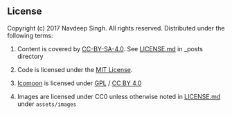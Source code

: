 ## License

Copyright (c) 2017 Navdeep Singh. All rights reserved. Distributed under the following terms:

1. Content is covered by [CC-BY-SA-4.0](https://creativecommons.org/licenses/by-sa/4.0/). See [LICENSE.md](_posts/LICENSE.md) in _posts directory

2. Code is licensed under the [MIT License](https://opensource.org/licenses/MIT).

3. [Icomoon](https://icomoon.io) is licensed under [GPL](http://www.gnu.org/licenses/gpl.html) / [CC BY 4.0](https://creativecommons.org/licenses/by/4.0/)

4. Images are licensed under CC0 unless otherwise noted in [LICENSE.md](assets/images/LICENSE.md) under `assets/images`
